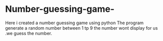 # Number-guessing-game-
Here i created a number guessing game using python
The program generate a random number between 1 tp 9 the number wont display for us .we guess the number.

